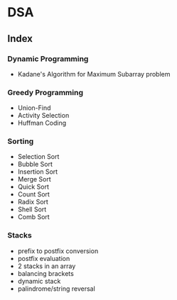 # DSA
## Index
### Dynamic Programming
* Kadane's Algorithm for Maximum Subarray problem

### Greedy Programming
* Union-Find
* Activity Selection
* Huffman Coding

### Sorting
* Selection Sort
* Bubble Sort
* Insertion Sort
* Merge Sort
* Quick Sort
* Count Sort
* Radix Sort
* Shell Sort
* Comb Sort

### Stacks
* prefix to postfix conversion
* postfix evaluation
* 2 stacks in an array
* balancing brackets 
* dynamic stack
* palindrome/string reversal
